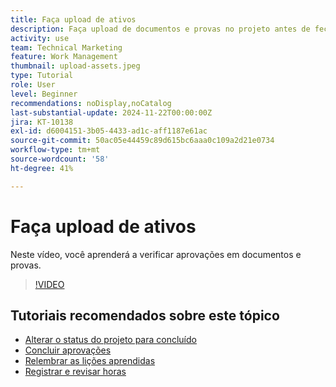 ```yaml
---
title: Faça upload de ativos
description: Faça upload de documentos e provas no projeto antes de fechá-lo para garantir que todos os dados relevantes estejam associados ao projeto.
activity: use
team: Technical Marketing
feature: Work Management
thumbnail: upload-assets.jpeg
type: Tutorial
role: User
level: Beginner
recommendations: noDisplay,noCatalog
last-substantial-update: 2024-11-22T00:00:00Z
jira: KT-10138
exl-id: d6004151-3b05-4433-ad1c-aff1187e61ac
source-git-commit: 50ac05e44459c89d615bc6aaa0c109a2d21e0734
workflow-type: tm+mt
source-wordcount: '58'
ht-degree: 41%

---
```


# Faça upload de ativos

Neste vídeo, você aprenderá a verificar aprovações em documentos e provas.

>[!VIDEO](https://video.tv.adobe.com/v/3440370/?quality=12&learn=on)

## Tutoriais recomendados sobre este tópico

* [Alterar o status do projeto para concluído](/help/manage-work/projects/change-the-project-status.md)
* [Concluir aprovações](/help/manage-work/close-a-project/complete-approvals.md)
* [Relembrar as lições aprendidas](/help/manage-work/close-a-project/lessons-learned-from-closing-a-project.md)
* [Registrar e revisar horas](/help/manage-work/close-a-project/log-and-review-hours.md)
